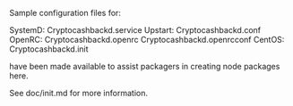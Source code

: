 Sample configuration files for:

SystemD: Cryptocashbackd.service
Upstart: Cryptocashbackd.conf
OpenRC:  Cryptocashbackd.openrc
         Cryptocashbackd.openrcconf
CentOS:  Cryptocashbackd.init

have been made available to assist packagers in creating node packages here.

See doc/init.md for more information.
